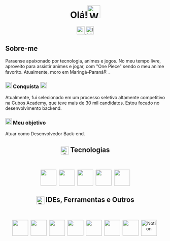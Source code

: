 
<h1 align="center">Olá!<img src="https://raw.githubusercontent.com/Tarikul-Islam-Anik/Animated-Fluent-Emojis/master/Emojis/Hand%20gestures/Waving%20Hand%20Medium-Light%20Skin%20Tone.png" alt="Waving Hand Medium-Light Skin Tone" width="40" height="40" /></h1>

<div align="center">
  <a href="mailto:cleberSanches59@gmail.com" target="_blank">
    <img src="https://img.shields.io/badge/Email-red?logo=gmail&logoColor=white&style=for-the-badge" height="25" alt="gmail logo"  />
  </a>
   <a href="https://www.linkedin.com/in/cleber-sanches-024414230/" target="_blank">
    <img src="https://img.shields.io/static/v1?message=LinkedIn&logo=linkedin&label=&color=0077B5&logoColor=white&labelColor=&style=for-the-badge" height="25" alt="linkedin logo"/>
  </a>
</div>

## Sobre-me

Paraense apaixonado por tecnologia, animes e jogos. No meu tempo livre, aproveito para assistir animes e jogar, com "One Piece" sendo o meu anime favorito. Atualmente, moro em Maringá-Paraná<img src="https://raw.githubusercontent.com/Tarikul-Islam-Anik/Animated-Fluent-Emojis/master/Emojis/Objects/Round%20Pushpin.png" alt="Round Pushpin" width="15" height="15" />.

<h3 ><img src="https://raw.githubusercontent.com/Tarikul-Islam-Anik/Animated-Fluent-Emojis/master/Emojis/Activities/Trophy.png" alt="Trophy" width="20" height="20" align="baseline" /> Conquista <img src="https://raw.githubusercontent.com/Tarikul-Islam-Anik/Animated-Fluent-Emojis/master/Emojis/Activities/Party%20Popper.png" alt="Party Popper" width="20" height="20" /></h3>
Atualmente, fui selecionado em um processo seletivo altamente competitivo na Cubos Academy, que teve mais de 30 mil candidatos. Estou focado no desenvolvimento backend.

</br>
<h3><img src="https://raw.githubusercontent.com/Tarikul-Islam-Anik/Animated-Fluent-Emojis/master/Emojis/Activities/Bullseye.png" alt="Bullseye" width="20" height="20" align="baseline" align="center"/> Meu objetivo </h3> Atuar como Desenvolvedor Back-end.

<h2 align="center"><img src="https://raw.githubusercontent.com/Tarikul-Islam-Anik/Animated-Fluent-Emojis/master/Emojis/Objects/Gear.png" alt="Gear" width="25" height="25" align="center" /> Tecnologias</h2>
</br>
<p align="center">
   <img src="https://skillicons.dev/icons?i=html" style="width: 50px; height: 50px;">&nbsp;
    <img src="https://skillicons.dev/icons?i=css" style="width: 50px; height: 50px;">&nbsp;
     <img src="https://skillicons.dev/icons?i=javascript" style="width: 50px; height: 50px;">&nbsp;
  <img src="https://skillicons.dev/icons?i=nodejs" style="width: 50px; height: 50px;">&nbsp;
  <img src="https://skillicons.dev/icons?i=express" style="width: 50px; height: 50px;">
 

</br>

</p>
<h2 align="center"><img src="https://raw.githubusercontent.com/Tarikul-Islam-Anik/Animated-Fluent-Emojis/master/Emojis/Hand%20gestures/Brain.png" alt="Brain" width="25" height="25" align="center" /> IDEs, Ferramentas e Outros</h2>
</br>
<p align="center">
  <img src="https://skillicons.dev/icons?i=git" style="width: 50px; height: 50px;">&nbsp;
  <img src="https://skillicons.dev/icons?i=vscode" style="width: 50px; height: 50px;">&nbsp;
  <img src="https://skillicons.dev/icons?i=github" style="width: 50px; height: 50px;">&nbsp;
  <img src="https://imgur.com/teFrovt.png" style="width: 50px; height: 50px;">&nbsp;
  <img src="https://skillicons.dev/icons?i=ai" style="width: 50px; height: 50px;">&nbsp;
  <img src="https://skillicons.dev/icons?i=ps" style="width: 50px; height: 50px;">&nbsp;
  <img src="https://skillicons.dev/icons?i=discord" style="width: 50px; height: 50px;">&nbsp;
  <img src="https://i.imgur.com/vRtW8Ix.png" alt="Notion" style="width: 50px; height: 50px;">&nbsp;
</br>
</p>



